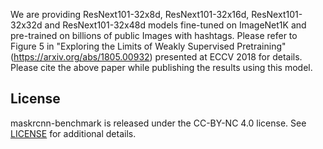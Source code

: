 We are providing ResNext101-32x8d, ResNext101-32x16d, ResNext101-32x32d and ResNext101-32x48d models fine-tuned on ImageNet1K and pre-trained on billions of public Images with hashtags. Please refer to Figure 5 in "Exploring the Limits of Weakly Supervised Pretraining" (https://arxiv.org/abs/1805.00932) presented at ECCV 2018 for details. Please cite the above paper while publishing the results using this model.

## License
maskrcnn-benchmark is released under the CC-BY-NC 4.0 license. See [LICENSE](LICENSE) for additional details.
